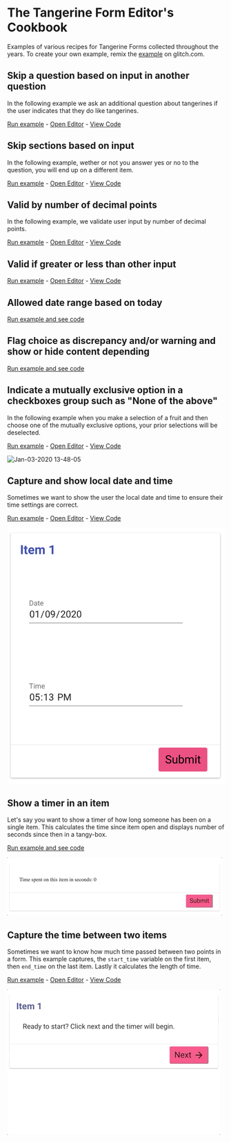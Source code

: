 # The Tangerine Form Editor's Cookbook
Examples of various recipes for Tangerine Forms collected throughout the years. To create your own example, remix the [example](https://glitch.com/edit/#!/remix/tangy-form-example-template) on glitch.com.

## Skip a question based on input in another question
In the following example we ask an additional question about tangerines if the user indicates that they do like tangerines.

[Run example](https://skip-question-based-on-input.glitch.me/) - [Open Editor](https://skip-question-based-on-input.glitch.me/#edit) - [View Code](https://glitch.com/edit/#!/skip-question-based-on-input)

## Skip sections based on input
In the following example, wether or not you answer yes or no to the question, you will end up on a different item.

[Run example](https://skip-sections-based-on-input.glitch.me/) - [Open Editor](https://skip-sections-based-on-input.glitch.me/#edit) - [View Code](https://glitch.com/edit/#!/skip-sections-based-on-input)



## Valid by number of decimal points
In the following example, we validate user input by number of decimal points.

[Run example](https://valid-by-number-of-decimal-points.glitch.me/) - [Open Editor](https://valid-by-number-of-decimal-points.glitch.me/#edit) - [View Code](https://glitch.com/edit/#!/valid-by-number-of-decimal-points)


## Valid if greater or less than other input
[Run example](https://valid-if-greater-or-less-than-other-input.glitch.me/) - [Open Editor](https:/valid-if-greater-or-less-than-other-input.glitch.me/#edit) - [View Code](https://glitch.com/edit/#!/valid-if-greater-or-less-than-other-input)

## Allowed date range based on today
[Run example and see code](https://codepen.io/rjsteinert/pen/mdyBeLm)


## Flag choice as discrepancy and/or warning and show or hide content depending
[Run example and see code](https://codepen.io/rjsteinert/pen/eYmGGbM)


## Indicate a mutually exclusive option in a checkboxes group such as "None of the above"
In the following example when you make a selection of a fruit and then choose one of the mutually exclusive options, your prior selections will be deselected.

[Run example](https://mutually-exclusive-checkbox-options.glitch.me/) - [Open Editor](https://mutually-exclusive-checkbox-options.glitch.me/#edit) - [View Code](https://glitch.com/edit/#!/mutually-exclusive-checkbox-options?path=index.html)

![Jan-03-2020 13-48-05](https://user-images.githubusercontent.com/156575/71742567-37efed00-2e30-11ea-999c-9afe2e0b9492.gif)


## Capture and show local date and time
Sometimes we want to show the user the local date and time to ensure their time settings are correct. 

[Run example](https://capture-local-date-and-time.glitch.me/) - [Open Editor](https://capture-local-date-and-time.glitch.me/#edit) - [View Code](https://glitch.com/edit/#!/capture-local-date-and-time)

![tangerine-form-editors-cookbook--capture-local-date-and-time](./tangerine-form-editors-cookbook--capture-local-date-and-time.png)

## Show a timer in an item
Let's say you want to show a timer of how long someone has been on a single item. This calculates the time since item open and displays number of seconds since then in a tangy-box.

[Run example and see code](https://codepen.io/rjsteinert/pen/abzYqvb)

![stop watch](./tangerine-form-editors-cookbook--stop-watch.gif)

## Capture the time between two items
Sometimes we want to know how much time passed between two points in a form. This example captures, the `start_time` variable on the first item, then `end_time` on the last item. Lastly it calculates the length of time.

[Run example](https://capture-the-time-between-two-items.glitch.me/) - [Open Editor](https://capture-the-time-between-two-items.glitch.me/#edit) - [View Code](https://glitch.com/edit/#!/capture-the-time-between-two-items?path=index.html)

![timed items](tangerine-form-editors-cookbook--timed-items.gif)



